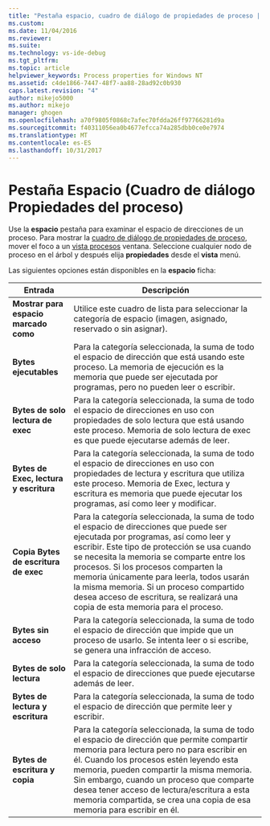 ```yaml
---
title: "Pestaña espacio, cuadro de diálogo de propiedades de proceso | Documentos de Microsoft"
ms.custom: 
ms.date: 11/04/2016
ms.reviewer: 
ms.suite: 
ms.technology: vs-ide-debug
ms.tgt_pltfrm: 
ms.topic: article
helpviewer_keywords: Process properties for Windows NT
ms.assetid: c4de1866-7447-48f7-aa88-28ad92c0b930
caps.latest.revision: "4"
author: mikejo5000
ms.author: mikejo
manager: ghogen
ms.openlocfilehash: a70f9805f0868c7afec70fdda26ff97766281d9a
ms.sourcegitcommit: f40311056ea0b4677efcca74a285dbb0ce0e7974
ms.translationtype: MT
ms.contentlocale: es-ES
ms.lasthandoff: 10/31/2017
---
```

# <a name="space-tab-process-properties-dialog-box"></a>Pestaña Espacio (Cuadro de diálogo Propiedades del proceso)
Use la **espacio** pestaña para examinar el espacio de direcciones de un proceso. Para mostrar la [cuadro de diálogo de propiedades de proceso](../debugger/process-properties-dialog-box.md), mover el foco a un [vista procesos](../debugger/processes-view.md) ventana. Seleccione cualquier nodo de proceso en el árbol y después elija **propiedades** desde el **vista** menú.  
  
 Las siguientes opciones están disponibles en la **espacio** ficha:  
  
|Entrada|Descripción|  
|-----------|-----------------|  
|**Mostrar para espacio marcado como**|Utilice este cuadro de lista para seleccionar la categoría de espacio (imagen, asignado, reservado o sin asignar).|  
|**Bytes ejecutables**|Para la categoría seleccionada, la suma de todo el espacio de dirección que está usando este proceso. La memoria de ejecución es la memoria que puede ser ejecutada por programas, pero no pueden leer o escribir.|  
|**Bytes de solo lectura de exec**|Para la categoría seleccionada, la suma de todo el espacio de direcciones en uso con propiedades de solo lectura que está usando este proceso. Memoria de solo lectura de exec es que puede ejecutarse además de leer.|  
|**Bytes de Exec, lectura y escritura**|Para la categoría seleccionada, la suma de todo el espacio de direcciones en uso con propiedades de lectura y escritura que utiliza este proceso. Memoria de Exec, lectura y escritura es memoria que puede ejecutar los programas, así como leer y modificar.|  
|**Copia Bytes de escritura de exec**|Para la categoría seleccionada, la suma de todo el espacio de direcciones que puede ser ejecutada por programas, así como leer y escribir. Este tipo de protección se usa cuando se necesita la memoria se comparte entre los procesos. Si los procesos comparten la memoria únicamente para leerla, todos usarán la misma memoria. Si un proceso compartido desea acceso de escritura, se realizará una copia de esta memoria para el proceso.|  
|**Bytes sin acceso**|Para la categoría seleccionada, la suma de todo el espacio de dirección que impide que un proceso de usarlo. Se intenta leer o si escribe, se genera una infracción de acceso.|  
|**Bytes de solo lectura**|Para la categoría seleccionada, la suma de todo el espacio de direcciones que puede ejecutarse además de leer.|  
|**Bytes de lectura y escritura**|Para la categoría seleccionada, la suma de todo el espacio de dirección que permite leer y escribir.|  
|**Bytes de escritura y copia**|Para la categoría seleccionada, la suma de todo el espacio de dirección que permite compartir memoria para lectura pero no para escribir en él. Cuando los procesos estén leyendo esta memoria, pueden compartir la misma memoria. Sin embargo, cuando un proceso que comparte desea tener acceso de lectura/escritura a esta memoria compartida, se crea una copia de esa memoria para escribir en él.|